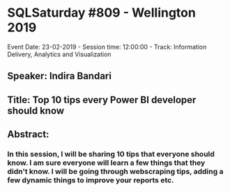 # SQLSaturday #809 - Wellington 2019
Event Date: 23-02-2019 - Session time: 12:00:00 - Track: Information Delivery, Analytics and Visualization
## Speaker: Indira Bandari
## Title: Top 10 tips every Power BI developer should know
## Abstract:
### In this session, I will be sharing 10 tips that everyone should know.  I am sure everyone will learn a few things that they didn't know.  I will be going through webscraping tips, adding a few dynamic things to improve your reports etc.
